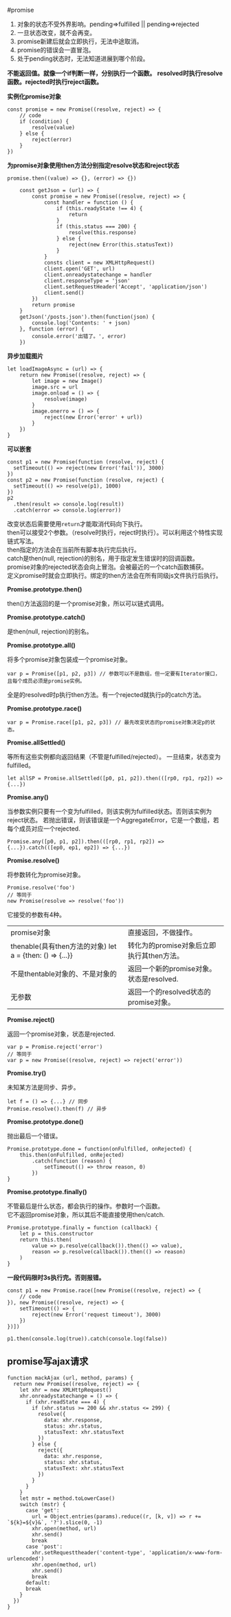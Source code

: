 #promise

1. 对象的状态不受外界影响。pending=>fulfilled || pending=>rejected  
2. 一旦状态改变，就不会再变。  
3. promise新建后就会立即执行，无法中途取消。  
4. promise的错误会一直冒泡。  
5. 处于pending状态时，无法知道进展到哪个阶段。  

**不能返回值。就像一个if判断一样，分别执行一个函数。**
**resolved时执行resolve函数。rejected时执行reject函数。**

**实例化promise对象**

    const promise = new Promise((resolve, reject) => {
        // code
        if (condition) {
            resolve(value)
        } else {
            reject(error)
        }
    })

**为promise对象使用then方法分别指定resolve状态和reject状态**

    promise.then((value) => {}, (error) => {}) 

```
    const getJson = (url) => {
        const promise = new Promise((resolve, reject) => {
            const handler = function () {
                if (this.readyState !== 4) {
                    return
                }
                if (this.status === 200) {
                    resolve(this.response)
                } else {
                    reject(new Error(this.statusText))
                }
            }
            consts client = new XMLHttpRequest()
            client.open('GET', url)
            client.onreadystatechange = handler
            client.responseType = 'json'
            client.setRequestHeader('Accept', 'application/json')
            client.send()
        })
        return promise
    }
    getJson('/posts.json').then(function(json) {
        console.log('Contents: ' + json)
    }, function (error) {
        console.error('出错了。', error)
    })
```

**异步加载图片**

    let loadImageAsync = (url) => {
        return new Promise((resolve, reject) => {
            let image = new Image()
            image.src = url
            image.onload = () => {
                resolve(image)
            }
            image.onerro = () => {
                reject(new Error('error' + url))
            }
        })
    }

**可以嵌套**

    const p1 = new Promise(function (resolve, reject) {
      setTimeout(() => reject(new Error('fail')), 3000)
    })
    const p2 = new Promise(function (resolve, reject) {
      setTimeout(() => resolve(p1), 1000)
    })
    p2
      .then(result => console.log(result))
      .catch(error => console.log(error))

改变状态后需要使用`return`才能取消代码向下执行。  
then可以接受2个参数。（resolve时执行，reject时执行）。可以利用这个特性实现链式写法。  
then指定的方法会在当前所有脚本执行完后执行。  
catch是then(null, rejection)的别名，用于指定发生错误时的回调函数。  
promise对象的rejected状态会向上冒泡。会被最近的一个catch函数捕获。  
定义promise时就会立即执行。绑定的then方法会在所有同级js文件执行后执行。  


**Promise.prototype.then()**  

then()方法返回的是一个promise对象，所以可以链式调用。  

**Promise.prototype.catch()**  

是then(null, rejection)的别名。  

**Promise.prototype.all()**  

将多个promise对象包装成一个promise对象。  

    var p = Promise([p1, p2, p3]) // 参数可以不是数组，但一定要有Iterator接口，且每个成员必须是promise实例。  

全是的resolved时p执行then方法。有一个rejected就执行p的catch方法。  

**Promise.prototype.race()**  

    var p = Promise.race([p1, p2, p3]) // 最先改变状态的promise对象决定p的状态。  

**Promise.allSettled()**  

等所有这些实例都向返回结果（不管是fulfilled/rejected）。
一旦结束，状态变为fulfilled。
```
let allSP = Promise.allSettled([p0, p1, p2]).then(([rp0, rp1, rp2]) => {...})
```

**Promise.any()**  

当参数实例只要有一个变为fulfilled，则该实例为fulfilled状态。否则该实例为reject状态。
若抛出错误，则该错误是一个AggregateError，它是一个数组，若每个成员对应一个rejected.
```
Promise.any([p0, p1, p2]).then(([rp0, rp1, rp2]) => {...}).catch(([ep0, ep1, ep2]) => {...})
```

**Promise.resolve()**  

将参数转化为promise对象。  

    Promise.resolve('foo')
    // 等同于
    new Promise(resolve => resolve('foo'))

它接受的参数有4种。

|||
|-|-|
|promise对象|直接返回，不做操作。|
|thenable(具有then方法的对象) let a = {then: () => {...}}|转化为的promise对象后立即执行其then方法。|
|不是thentable对象的、不是对象的|返回一个新的promise对象。状态是resolved.|
|无参数|返回一个的resolved状态的promise对象。|

**Promise.reject()**  

返回一个promise对象，状态是rejected.  

    var p = Promise.reject('error')
    // 等同于
    var p = new Promise((resolve, reject) => reject('error'))

**Promise.try()**  

未知某方法是同步、异步。
```
let f = () => {...} // 同步
Promise.resolve().then(f) // 异步
```

**Promise.prototype.done()**  

抛出最后一个错误。

    Promise.prototype.done = function(onFulfilled, onRejected) {
        this.then(onFulfilled, onRejected)
            .catch(function (reason) {
                setTimeout(() => throw reason, 0)
            })
    }

**Promise.prototype.finally()**  

不管最后是什么状态，都会执行的操作。参数时一个函数。  
它不返回promise对象，所以其后不能直接使用then/catch.

    Promise.prototype.finally = function (callback) {
        let p = this.constructor
        return this.then(
            value => p.resolve(callback()).then(() => value),
            reason => p.resolve(callback()).then(() => reason)
        )
    }

**一段代码限时3s执行完。否则报错。**  

    const p1 = new Promise.race([new Promise((resolve, reject) => {
        // code
    }), new Promise((resolve, reject) => {
        setTimeout(() => {
            reject(new Error('request timeout'), 3000)
        })
    })])

    p1.then(console.log(true)).catch(console.log(false))

## promise写ajax请求

```
function mackAjax (url, method, params) {
  return new Promise((resolve, reject) => {
    let xhr = new XMLHttpRequest()
    xhr.onreadystatechange = () => {
      if (xhr.readState === 4) {
        if (xhr.status >= 200 && xhr.status <= 299) {
          resolve({
            data: xhr.response,
            status: xhr.status,
            statusText: xhr.statusText
          })
        } else {
          reject({
            data: xhr.response,
            status: xhr.status,
            statusText: xhr.statusText
          })
        }
      }
    }
    let mstr = method.toLowerCase()
    switch (mstr) {
      case 'get':
        url = Object.entries(params).reduce((r, [k, v]) => r += `${k}=${v}&`, '?').slice(0, -1)
        xhr.open(method, url)
        xhr.send()
        break
      case 'post':
        xhr.setRequesttheader('content-type', 'application/x-www-form-urlencoded')
        xhr.open(method, url)
        xhr.send()
        break
      default:
      break
    }
  })
}
```







































